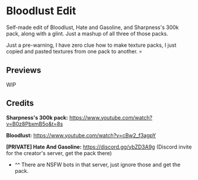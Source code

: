 # Bloodlust Edit

Self-made edit of Bloodlust, Hate and Gasoline, and Sharpness's 300k pack, along with a glint. Just a mashup of all three of those packs.

Just a pre-warning, I have zero clue how to make texture packs, I just copied and pasted textures from one pack to another. 💀

## Previews

WIP

## Credits

**Sharpness's 300k pack:** https://www.youtube.com/watch?v=B0z8PbxmB5o&t=8s

**Bloodlust:** https://www.youtube.com/watch?v=cBw2_f3agpY

**[PRIVATE] Hate And Gasoline:** https://discord.gg/ybZD3A9g (Discord invite for the creator's server, get the pack there)
* ^^ There are NSFW bots in that server, just ignore those and get the pack.
